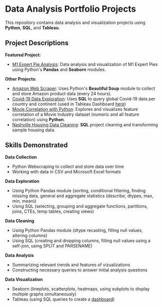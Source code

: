 Data Analysis Portfolio Projects
================================

This repository contains data analysis and visualization projects using **Python**, **SQL**, and **Tableau**.

Project Descriptions
--------------------

**Featured Project:**  
* [M1 Expert Pie Analysis](https://github.com/AvinashBisram/PortfolioProjects/tree/main/M1%20Expert%20Pie%20Analysis): Data analysis and visualization of M1 Expert Pies using Python's **Pandas** and **Seaborn** modules.


**Other Projects:**  
* [Amazon Web Scraper](https://github.com/AvinashBisram/PortfolioProjects/tree/main/Amazon%20Web%20Scraper): Uses Python's **Beautiful Soup** module to collect and store Amazon product data (every 24 hours).
* [Covid-19 Data Exploration](https://github.com/AvinashBisram/PortfolioProjects/tree/main/Covid-19%20Data%20Exploration): Uses **SQL** to query global Covid-19 data per country and continent (used in Tableau Dashboard [here](https://public.tableau.com/app/profile/avinash.bisram/viz/CovidStatisticsDashboard_16300901625710/Dashboard1))
* [Movie Correlation with Python](https://github.com/AvinashBisram/PortfolioProjects/tree/main/Movie%20Correlation%20with%20Python): Explores and visualizes feature correlation of a Movie Industry dataset (numeric and all feature correlation) using **Python**.
* [Nashville Housing Data Cleaning](https://github.com/AvinashBisram/PortfolioProjects/tree/main/Nashville%20Housing%20Data%20Cleaning): **SQL** project cleaning and transforming sample housing data.


Skills Demonstrated
-------------------
**Data Collection**
* Python Webscraping to collect and store data over time
* Working with data in CSV and Microsoft Excel formats

**Data Exploration**
* Using Python Pandas module (sorting, conditional filtering, finding missing data, general and aggregate statistics (describe, dtypes, max, min, mean))
* Using SQL (selecting, grouping and aggregate functions, partitions, joins, CTEs, temp tables, creating views)

**Data Cleaning**
* Using Python Pandas module (dtype recasting, filling null values, altering columns)
* Using SQL (creating and dropping columns, filling null values using a self-join, using SPLIT and PARSENAME)

**Data Analysis**
* Summarizing relevant trends and features of vizualizations
* Constructing necessary queries to answer initial analysis questions

**Data Visualization**
* Seaborn (lineplots, scatterplots, heatmaps, using subplots to display multiple graphs simultaneously)
* Tableau (using SQL queries to create a [dashboard](https://public.tableau.com/app/profile/avinash.bisram/viz/CovidStatisticsDashboard_16300901625710/Dashboard1))


